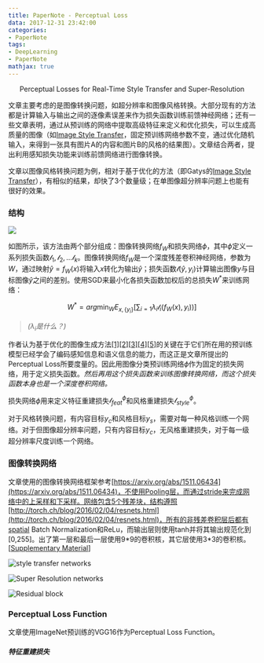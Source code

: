 ```yaml
---
title: PaperNote - Perceptual Loss
data: 2017-12-31 23:42:00
categories:
- PaperNote
tags:
- DeepLearning
- PaperNote
mathjax: true
---
```


<center>Perceptual Losses for Real-Time Style Transfer and Super-Resolution</center>

文章主要考虑的是图像转换问题，如超分辨率和图像风格转换。大部分现有的方法都是计算输入与输出之间的逐像素误差来作为损失函数训练前馈神经网络；还有一些文章表明，通过从预训练的网络中提取高级特征来定义和优化损失，可以生成高质量的图像（如[Image Style Transfer](https://www.cv-foundation.org/openaccess/content_cvpr_2016/papers/Gatys_Image_Style_Transfer_CVPR_2016_paper.pdf)，固定预训练网络参数不变，通过优化随机输入，来得到一张具有图片A的内容和图片B的风格的结果图）。文章结合两者，提出利用感知损失功能来训练前馈网络进行图像转换。

文章以图像风格转换问题为例，相对于基于优化的方法（即Gatys的[Image Style Transfer](https://www.cv-foundation.org/openaccess/content_cvpr_2016/papers/Gatys_Image_Style_Transfer_CVPR_2016_paper.pdf)），有相似的结果，却快了3个数量级；在单图像超分辨率问题上也能有很好的效果。

### 结构

![](https://raw.githubusercontent.com/mengyangniu/images/master/Perceptual-Loss-Figure2.png)

如图所示，该方法由两个部分组成：图像转换网络$f_W$和损失网络$\phi$，其中$\phi$定义一系列损失函数$\mathcal{l}_1,\mathcal{l}_2,…\mathcal{l}_k$。图像转换网络$f_W$是一个深度残差卷积神经网络，参数为$W$，通过映射$\hat{y}=f_W(x)$将输入$x$转化为输出$\hat{y}$；损失函数$\mathcal{l}(\hat{y},y_i)$计算输出图像$y$与目标图像$\hat{y}$之间的差别。使用SGD来最小化各损失函数加权后的总损失$W^*$来训练网络：

$$
W^*=arg\min_{W}E_{x,\{y_i\}}[\sum_{i=1}\lambda_i\mathcal{l}_i(f_W(x),y_i))]
$$

> <i>($\lambda_i$是什么？)</i>

作者认为基于优化的图像生成方法[[1]](https://arxiv.org/abs/1412.0035)[[2]](https://arxiv.org/abs/1312.6034)[[3]](https://arxiv.org/abs/1506.06579)[[4]](https://arxiv.org/abs/1505.07376)[[5]](https://arxiv.org/abs/1508.06576)的关键在于它们所在用的预训练模型已经学会了编码感知信息和语义信息的能力，而这正是文章所提出的Perceptual Loss所要度量的。因此用图像分类预训练网络$\phi$作为固定的损失网络，用于定义损失函数。*然后再用这个损失函数来训练图像转换网络，而这个损失函数本身也是一个深度卷积网络。*

损失网络$\phi$用来定义特征重建损失$\mathcal{l}_{feat}^{\phi}$和风格重建损失$\mathcal{l}_{style}^{\phi}$。

对于风格转换问题，有内容目标$y_c$和风格目标$y_s$，需要对每一种风格训练一个网络。对于但图像超分辨率问题，只有内容目标$y_c$，无风格重建损失，对于每一级超分辨率尺度训练一个网络。

### 图像转换网络

文章使用的图像转换网络框架参考[https://arxiv.org/abs/1511.06434](https://arxiv.org/abs/1511.06434)，不使用Pooling层，而通过stride来完成网络中的上采样和下采样。网络包含5个残差块，结构遵照[http://torch.ch/blog/2016/02/04/resnets.html](http://torch.ch/blog/2016/02/04/resnets.html)，所有的非残差卷积层后都有spatial Batch Normalization和ReLu，而输出层则使用tanh并将其输出规范化到[0,255]。出了第一层和最后一层使用9\*9的卷积核，其它层使用3\*3的卷积核。[[Supplementary Material](https://pdfs.semanticscholar.org/9fa3/720371e78d04973ce9752781bc337480b68f.pdf)]

![style transfer networks](https://github.com/mengyangniu/images/blob/master/Perceptual-Losses-Supplementary-Material-Table1.png?raw=true)

![Super Resolution networks](https://github.com/mengyangniu/images/blob/master/Perceptual-Losses-Supplementary-Material-Table2.png?raw=true)

![Residual block](https://github.com/mengyangniu/images/blob/master/Perceptual-Losses-Supplementary-Material-Figure1.png?raw=true)

### Perceptual Loss Function

文章使用ImageNet预训练的VGG16作为Perceptual Loss Function。

##### 特征重建损失

